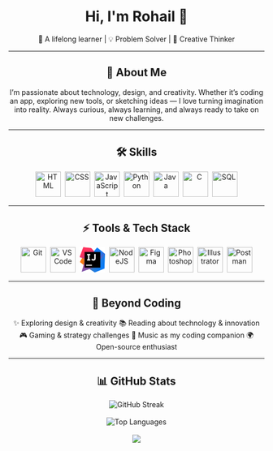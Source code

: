 
<h1 align="center">Hi, I'm Rohail 👋</h1>

<p align="center">
🌱 A lifelong learner | 💡 Problem Solver | 🎨 Creative Thinker
</p>

---

<h2 align="center">🚀 About Me</h2>

<p align="center">
I’m passionate about technology, design, and creativity.  
Whether it’s coding an app, exploring new tools, or sketching ideas — I love turning imagination into reality.  
Always curious, always learning, and always ready to take on new challenges.  
</p>

---

<h2 align="center">🛠️ Skills</h2>
<p align="center">
<img src="https://cdn.jsdelivr.net/gh/devicons/devicon/icons/html5/html5-original.svg" title="HTML" width="50" height="50"/>&nbsp;
<img src="https://cdn.jsdelivr.net/gh/devicons/devicon/icons/css3/css3-original.svg" title="CSS" width="50" height="50"/>&nbsp;
<img src="https://cdn.jsdelivr.net/gh/devicons/devicon/icons/javascript/javascript-original.svg" title="JavaScript" width="50" height="50"/>&nbsp;
<img src="https://cdn.jsdelivr.net/gh/devicons/devicon/icons/python/python-original.svg" title="Python" width="50" height="50"/>&nbsp;
<img src="https://cdn.jsdelivr.net/gh/devicons/devicon/icons/java/java-original.svg" title="Java" width="50" height="50"/>&nbsp;
<img src="https://cdn.jsdelivr.net/gh/devicons/devicon/icons/c/c-original.svg" title="C" width="50" height="50"/>&nbsp;
<img src="https://i.ibb.co/jDHjxy4/pngwing-com-removebg-preview.png" title="SQL" width="50" height="50"/>
</p>

---

<h2 align="center">⚡ Tools & Tech Stack</h2>
<p align="center">
<img src="https://cdn.jsdelivr.net/gh/devicons/devicon/icons/git/git-original.svg" title="Git" width="50" height="50"/>&nbsp;
<img src="https://cdn.jsdelivr.net/gh/devicons/devicon/icons/vscode/vscode-original.svg" title="VS Code" width="50" height="50"/>&nbsp;
<img src="https://github.com/mustan-ali/img/blob/main/logo/intellijidea.png" title="IntelliJ IDEA" width="50" height="50"/>&nbsp;
<img src="https://cdn.jsdelivr.net/gh/devicons/devicon/icons/nodejs/nodejs-plain.svg" title="NodeJS" width="50" height="50"/>&nbsp;
<img src="https://cdn.jsdelivr.net/gh/devicons/devicon/icons/figma/figma-original.svg" title="Figma" width="50" height="50"/>&nbsp;
<img src="https://cdn.jsdelivr.net/gh/devicons/devicon/icons/photoshop/photoshop-line.svg" title="Photoshop" width="50" height="50"/>&nbsp;
<img src="https://cdn.jsdelivr.net/gh/devicons/devicon/icons/illustrator/illustrator-line.svg" title="Illustrator" width="50" height="50"/>&nbsp;
<img src="https://www.vectorlogo.zone/logos/getpostman/getpostman-icon.svg" title="Postman" width="50" height="50"/>
</p>

---

<h2 align="center">🎯 Beyond Coding</h2>

<p align="center">
✨ Exploring design & creativity  
📚 Reading about technology & innovation  
🎮 Gaming & strategy challenges  
🎵 Music as my coding companion  
🌍 Open-source enthusiast  
</p>

---

<h2 align="center">📊 GitHub Stats</h2>
<div align="center">
<img src="https://streak-stats.demolab.com?user=Rohail30&theme=dark&border_radius=5&date_format=j%2Fn%5B%2FY%5D&fire=00FF00&ring=00FF00&currStreakLabel=00FF00" alt="GitHub Streak" width="350"><br><br>
<img src="https://github-readme-stats.vercel.app/api/top-langs/?username=Rohail30&layout=compact&langs_count=10&theme=transparent" alt="Top Languages" width="350"><br><br>
<img src="https://api.visitorbadge.io/api/visitors?path=https%3A%2F%2Fgithub.com%2FRohail30&label=Views&labelColor=%23000000&countColor=%23303030&style=flat-square" />
</div>

